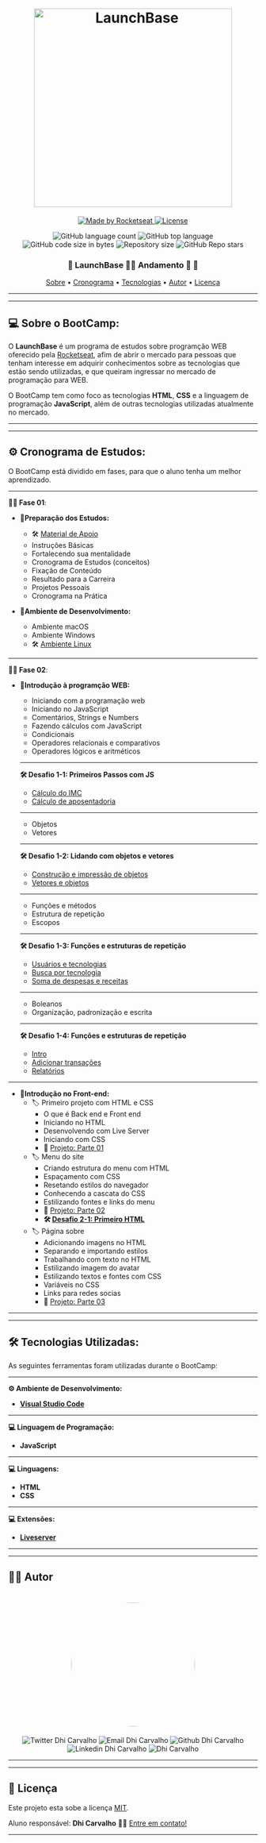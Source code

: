 <h1 align="center">
    <img alt="LaunchBase" src="https://storage.googleapis.com/golden-wind/bootcamp-launchbase/logo.png" width="400px" />
</h1>
<p align="center">
<a href="https://rocketseat.com.br">
    <img alt="Made by Rocketseat" src="https://img.shields.io/badge/made%20by-Rocketseat-%23F8952D">
  </a>

  <a href="LICENSE" >
    <img alt="License" src="https://img.shields.io/badge/license-MIT-%23F8952D">
  </a>
</p>
<p align="center">
  <img alt="GitHub language count" src="https://img.shields.io/github/languages/count/Dhi-Carvalho/LaunchBase?style=plastic">

  <img alt="GitHub top language" src="https://img.shields.io/github/languages/top/Dhi-Carvalho/LaunchBase?style=plastic">

  <img alt="GitHub code size in bytes" src="https://img.shields.io/github/languages/code-size/Dhi-Carvalho/LaunchBase?style=plastic">

  <img alt="Repository size" src="https://img.shields.io/github/repo-size/Dhi-Carvalho/LaunchBase?style=plastic">
    
  <img alt="GitHub Repo stars" src="https://img.shields.io/github/stars/Dhi-Carvalho/LaunchBase?style=plastic">

</p>

<h3 align="center"> 
	🚧  LaunchBase 👨‍🎓 Andamento 🚀 🚧
</h3>

<p align="center">
 <a href="#-sobre-o-BootCamp">Sobre</a> •
 <a href="#-Cronagrama-de-Estudos ">Cronograma</a> •
 <a href="#-tecnologias">Tecnologias</a> •  
 <a href="#-autor">Autor</a> • 
 <a href="#user-content--licença">Licença</a>
</p>

---
---

## 💻 Sobre o BootCamp:

O **LaunchBase** é um programa de estudos sobre programção WEB oferecido pela [Rocketseat](https:rocketseat.com.br), afim de abrir o mercado para pessoas que tenham interesse em adquirir conhecimentos sobre as tecnologias que estão sendo utilizadas, e que queiram ingressar no mercado de programação para WEB.

O BootCamp tem como foco as tecnologias **HTML**, **CSS** e a linguagem de programação **JavaScript**, além de outras tecnologias utilizadas atualmente no mercado. 

---
---

## ⚙️ Cronograma de Estudos:

O BootCamp está dividido em fases, para que o aluno tenha um melhor aprendizado.

---
**👨‍🚀 Fase 01**:
  - **📑Preparação dos Estudos:**
    - 🛠️ [Material de Apoio](https://www.notion.so/Material-de-Apoio-f6c1ffcce1044a66a7da6e73459a6363)
    - Instruções Básicas
    - Fortalecendo sua mentalidade
    - Cronograma de Estudos (conceitos)
    - Fixação de Conteúdo
    - Resultado para a Carreira
    - Projetos Pessoais
    - Cronograma na Prática

  - **📑Ambiente de Desenvolvimento:**
    - Ambiente macOS
    - Ambiente Windows
    - 🛠️ [Ambiente Linux](https://xesque.rocketseat.dev/platform/1573473115506.pdf)

---
**👨‍🚀 Fase 02**:
  - **📑Introdução à programção WEB:**
    - Iniciando com a programação web
    - Iniciando no JavaScript
    - Comentários, Strings e Numbers
    - Fazendo cálculos com JavaScript
    - Condicionais
    - Operadores relacionais e comparativos
    - Operadores lógicos e aritméticos
    ---
  
    **🛠️ Desafio 1-1: Primeiros Passos com JS**
    - [Cálculo do IMC](https://github.com/Dhi-Carvalho/LaunchBase/blob/main/Introducao_a_programacao_WEB/Desafio1.1-Primeiros_passos_com_JS/calculo_de_IMC.js)
    - [Cálculo de aposentadoria](https://github.com/Dhi-Carvalho/LaunchBase/blob/main/Introducao_a_programacao_WEB/Desafio1.1-Primeiros_passos_com_JS/calculo_de_aposentadoria.js)
    ---
    - Objetos
    - Vetores
    ---
    **🛠️ Desafio 1-2: Lidando com objetos e vetores**
    - [Construção e impressão de objetos](https://github.com/Dhi-Carvalho/LaunchBase/blob/main/Introducao_a_programacao_WEB/Desafio1.2-Lidando_com_objetos_e_vetores/construcao_impressao_objetos.js)
    - [Vetores e objetos](https://github.com/Dhi-Carvalho/LaunchBase/blob/main/Introducao_a_programacao_WEB/Desafio1.2-Lidando_com_objetos_e_vetores/vetores_objetos.js)
    ---
    - Funções e métodos
    - Estrutura de repetição
    - Escopos
    ---
    **🛠️ Desafio 1-3: Funções e estruturas de repetição**
    - [Usuários e tecnologias](https://github.com/Dhi-Carvalho/LaunchBase/blob/main/Introducao_a_programacao_WEB/Desafio1.3-Funcoes_e_estruturas_de_repeticao/usuarios_e_tecnologias.js)
    - [Busca por tecnologia](https://github.com/Dhi-Carvalho/LaunchBase/blob/main/Introducao_a_programacao_WEB/Desafio1.3-Funcoes_e_estruturas_de_repeticao/busca_por_tecnologia.js)
    - [Soma de despesas e receitas](https://github.com/Dhi-Carvalho/LaunchBase/blob/main/Introducao_a_programacao_WEB/Desafio1.3-Funcoes_e_estruturas_de_repeticao/soma_de_despesas_e_receitas.js)
    ---
    - Boleanos
    - Organização, padronização e escrita
    ---
    **🛠️ Desafio 1-4: Funções e estruturas de repetição**
    - [Intro](https://github.com/Dhi-Carvalho/LaunchBase/blob/main/Introducao_a_programacao_WEB/Desafio1.4-Aplicacao_Operacoes_bancarias/intro.js)
    - [Adicionar transações](https://github.com/Dhi-Carvalho/LaunchBase/blob/main/Introducao_a_programacao_WEB/Desafio1.4-Aplicacao_Operacoes_bancarias/adicionar_transacoes.js)
    - [Relatórios](https://github.com/Dhi-Carvalho/LaunchBase/blob/main/Introducao_a_programacao_WEB/Desafio1.4-Aplicacao_Operacoes_bancarias/relatorios.js)

---
  - **📑Introdução no Front-end:**
    - 🏷️ Primeiro projeto com HTML e CSS
      - O que é Back end e Front end
      - Iniciando no HTML
      - Desenvolvendo com Live Server
      - Iniciando com CSS
      - 🧗 [Projeto: Parte 01](https://github.com/Dhi-Carvalho/LaunchBase/blob/main/Introducao_no_Front-end/Primeiro_projeto_com_HTML_e_CSS/index.html)
    - 🏷️ Menu do site
      - Criando estrutura do menu com HTML
      - Espaçamento com CSS
      - Resetando estilos do navegador
      - Conhecendo a cascata do CSS
      - Estilizando fontes e links do menu
      - 🧗 [Projeto: Parte 02](https://github.com/Dhi-Carvalho/LaunchBase/tree/main/Introducao_no_Front-end/Menu_do_site/index.html)
      - **🛠️ [Desafio 2-1: Primeiro HTML](https://github.com/Dhi-Carvalho/LaunchBase/tree/main/Introducao_no_Front-end/Desafio2.1-Primeiro_HTML)**
    - 🏷️ Página sobre
      - Adicionando imagens no HTML
      - Separando e importando estilos
      - Trabalhando com texto no HTML
      - Estilizando imagem do avatar
      - Estilizando textos e fontes com CSS
      - Variáveis no CSS
      - Links para redes socias
      - 🧗 [Projeto: Parte 03](https://github.com/Dhi-Carvalho/LaunchBase/blob/main/Introducao_no_Front-end/Pagina_sobre/index.html)

---
---
## 🛠 Tecnologias Utilizadas:

As seguintes ferramentas foram utilizadas durante o BootCamp:

---
**⚙️ Ambiente de Desenvolvimento:**

- **[Visual Studio Code](https://code.visualstudio.com/)**

---
**💻 Linguagem de Programação:**

- **JavaScript**

---
**💻 Linguagens:**

- **HTML**
- **CSS**

---
**💻 Extensões:**
- **[Liveserver](https://www.npmjs.com/package/live-server)**
---
---

## 👨‍🎓 Autor

 <h1 align="center">
    <img style="border-radius: 50%;" src="https://images2.imgbox.com/7c/82/ADR3x8b2_o.jpg" width="250">
</h1>

<p align="center">
<img src="https://img.shields.io/twitter/url?style=social&url=https%3A%2F%2Ftwitter.com%2FDhiCarvalho85" alt="Twitter Dhi Carvalho"/>
<img src="https://img.shields.io/badge/-Gmail-c14438?style=flat-square&logo=Gmail&logoColor=white&link=mailto:dhi.carvalho85@gmail.com" alt="Email Dhi Carvalho"/>
<img src="https://img.shields.io/badge/-Github-000?style=flat-square&logo=Github&logoColor=white&link=https://github.com/Dhi-Carvalho" alt="Github Dhi Carvalho"/>
<img src="https://img.shields.io/badge/-LinkedIn-blue?style=flat-square&logo=Linkedin&logoColor=white&link=https://www.linkedin.com/in/dhi-carvalho/" alt="Linkedin Dhi Carvalho"/>
<img src="https://komarev.com/ghpvc/?username=Dhi-Carvalho" alt="Dhi Carvalho"/>
</p>

---
---

## 📝 Licença

Este projeto esta sobe a licença [MIT](./License).

Aluno responsável: **Dhi Carvalho** 👋🏽 [Entre em contato!](https://www.linkedin.com/in/dhi-carvalho/)

---

